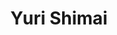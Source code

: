 --- 
title: "Yuri Shimai"
publishdate: "2019-6-10T16:48:46+02:00"
src: "https://365manga.net/manga/yuri-shimai"
image: "https://data.365manga.net/images/thumbnails/16120-yuri-shimai.jpg"
description: "Melancholy of a Selfish Princess' is a text story with full-color illustrations. A girl has a crush on her best friend, who calls her every night. However, one night she's late calling because she's been on the phone with a boy... via Baka Updates"
---